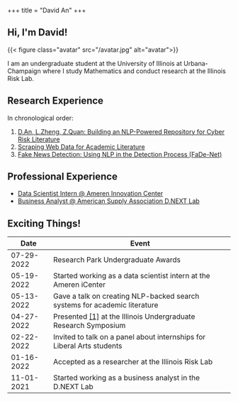 +++
title = "David An"
+++

## Hi, I'm David! 

{{< figure class="avatar" src="/avatar.jpg" alt="avatar">}}

I am an undergraduate student at the University of Illinois at Urbana-Champaign where I study Mathematics and conduct research at the Illinois Risk Lab. 

## Research Experience

In chronological order:
1. [D.An, L.Zheng, Z.Quan: Building an NLP-Powered Repository for Cyber Risk Literature](/research/nlpsearch)
2. [Scraping Web Data for Academic Literature](/research/uconnscrape)
3. [Fake News Detection: Using NLP in the Detection Process (FaDe-Net)](research/fadenet)

## Professional Experience

- [Data Scientist Intern @ Ameren Innovation Center](/professional/ameren)
- [Business Analyst @ American Supply Association D.NEXT Lab](/professional/asa)

## Exciting Things! 

<!-- This is a [link](http://google.com). Something *italics* and something **bold**.

Here is a table: -->

Date | Event 
-----|-------
07-29-2022 | Research Park Undergraduate Awards
05-19-2022 | Started working as a data scientist intern at the Ameren iCenter
05-13-2022 | Gave a talk on creating NLP-backed search systems for academic literature
04-27-2022 | Presented [[1]](/research/nlpsearch) at the Illinois Undergraduate Research Symposium
02-22-2022 | Invited to talk on a panel about internships for Liberal Arts students
01-16-2022 | Accepted as a researcher at the Illinois Risk Lab
11-01-2021 | Started working as a business analyst in the D.NEXT Lab 
<!-- 
Here is a horizontal rule:

---

Here is a blockquote:

> To a great mind, nothing is little

Here is a `code` block: -->

<!-- ```python
def is_elementary():
  return True
``` -->



